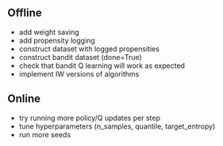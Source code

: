 ## Offline
- add weight saving
- add propensity logging
- construct dataset with logged propensities
- construct bandit dataset (done=True)
- check that bandit Q learning will work as expected
- implement IW versions of algorithms



## Online
- try running more policy/Q updates per step
- tune hyperparameters (n_samples, quantile, target_entropy) 
- run more seeds